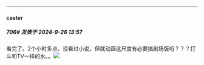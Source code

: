 ﻿
*****

####  caster  
##### 706#       发表于 2024-9-26 13:57

看完了。2个小时多点。没看过小说。但就动画这尺度有必要搞剧场版吗？？？打斗和TV一样的水。。<img src="https://static.saraba1st.com/image/smiley/face2017/004.gif" referrerpolicy="no-referrer">

